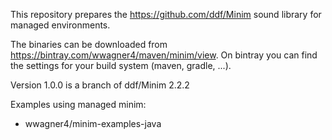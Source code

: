 This repository prepares the https://github.com/ddf/Minim sound library for managed environments.

The binaries can be downloaded from https://bintray.com/wwagner4/maven/minim/view. On bintray you can find the settings for
your build system (maven, gradle, ...).

Version 1.0.0 is a branch of ddf/Minim 2.2.2

Examples using managed minim:
* wwagner4/minim-examples-java